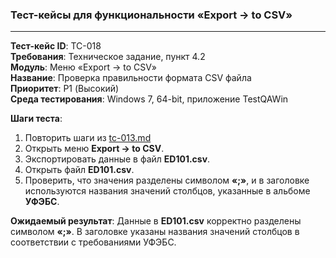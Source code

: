 ### Тест-кейсы для функциональности «Export -> to CSV»

---

**Тест-кейс ID**: TC-018  
**Требования**: Техническое задание, пункт 4.2  
**Модуль**: Меню «Export -> to CSV»  
**Название**: Проверка правильности формата CSV файла  
**Приоритет**: P1 (Высокий)  
**Среда тестирования**: Windows 7, 64-bit, приложение TestQAWin  

**Шаги теста**:
1. Повторить шаги из [tc-013.md](tc-013.md)
2. Открыть меню **Export -> to CSV**.
3. Экспортировать данные в файл **ED101.csv**.
4. Открыть файл **ED101.csv**.
5. Проверить, что значения разделены символом **«;»**, и в заголовке используются названия значений столбцов, указанные в альбоме **УФЭБС**.

**Ожидаемый результат**: Данные в **ED101.csv** корректно разделены символом **«;»**. В заголовке указаны названия значений столбцов в соответствии с требованиями УФЭБС.
